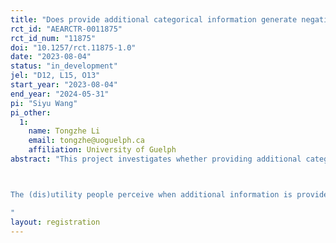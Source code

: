 ```yaml
---
title: "Does provide additional categorical information generate negative utility? "
rct_id: "AEARCTR-0011875"
rct_id_num: "11875"
doi: "10.1257/rct.11875-1.0"
date: "2023-08-04"
status: "in_development"
jel: "D12, L15, O13"
start_year: "2023-08-04"
end_year: "2024-05-31"
pi: "Siyu Wang"
pi_other:
  1:
    name: Tongzhe Li
    email: tongzhe@uoguelph.ca
    affiliation: University of Guelph
abstract: "This project investigates whether providing additional categorical information generates negative or positive utility for consumers or people in general.  The authors plan to survey the data and content of a few existing studies to understand this research question. Specially, we compare the behavior when the different labels are provided versus when no label is provided.  

The (dis)utility people perceive when additional information is provided is of interest to policymakers, product managers, grocery stores, and the scientific community. For example, if people would rather not know whether a product is locally produced or not, this provides strong policy implications. This study precisely investigates the labeling disutility in various environments.
"
layout: registration
---
```


